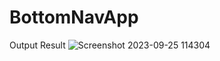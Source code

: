 # BottomNavApp

Output Result
![Screenshot 2023-09-25 114304](https://github.com/RovayaHaqueShuvo/BottomNavApp/assets/145522366/9b075ef1-ad9a-47d6-afa9-ede615925478)
